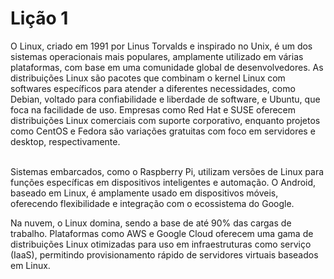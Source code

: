 <h1> Lição 1</h1>
O Linux, criado em 1991 por Linus Torvalds e inspirado no Unix, é um dos sistemas operacionais mais populares, amplamente utilizado em várias plataformas, com base em uma comunidade global de desenvolvedores. As distribuições Linux são pacotes que combinam o kernel Linux com softwares específicos para atender a diferentes necessidades, como Debian, voltado para confiabilidade e liberdade de software, e Ubuntu, que foca na facilidade de uso. Empresas como Red Hat e SUSE oferecem distribuições Linux comerciais com suporte corporativo, enquanto projetos como CentOS e Fedora são variações gratuitas com foco em servidores e desktop, respectivamente.<br><br>

Sistemas embarcados, como o Raspberry Pi, utilizam versões de Linux para funções específicas em dispositivos inteligentes e automação. O Android, baseado em Linux, é amplamente usado em dispositivos móveis, oferecendo flexibilidade e integração com o ecossistema do Google.<br>

Na nuvem, o Linux domina, sendo a base de até 90% das cargas de trabalho. Plataformas como AWS e Google Cloud oferecem uma gama de distribuições Linux otimizadas para uso em infraestruturas como serviço (IaaS), permitindo provisionamento rápido de servidores virtuais baseados em Linux.<br>
